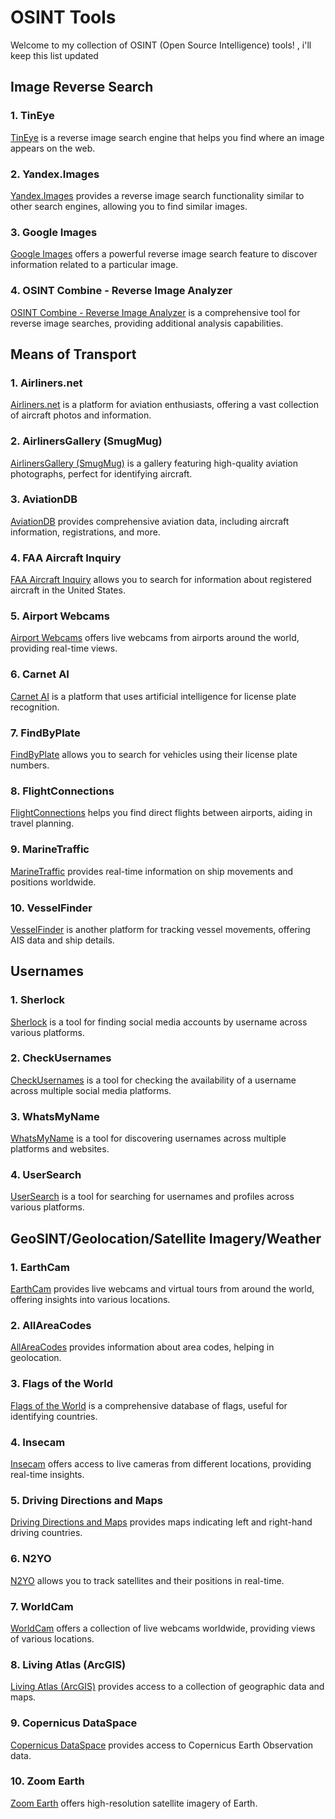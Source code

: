 # OSINT Tools

Welcome to my collection of OSINT (Open Source Intelligence) tools! , i'll keep this list updated 

## Image Reverse Search

### 1. TinEye
[TinEye](https://tineye.com/) is a reverse image search engine that helps you find where an image appears on the web.

### 2. Yandex.Images
[Yandex.Images](https://yandex.com/) provides a reverse image search functionality similar to other search engines, allowing you to find similar images.

### 3. Google Images
[Google Images](https://images.google.com/) offers a powerful reverse image search feature to discover information related to a particular image.

### 4. OSINT Combine - Reverse Image Analyzer
[OSINT Combine - Reverse Image Analyzer](https://www.osintcombine.com/reverse-image-analyzer) is a comprehensive tool for reverse image searches, providing additional analysis capabilities.

## Means of Transport

### 1. Airliners.net
[Airliners.net](https://www.airliners.net/) is a platform for aviation enthusiasts, offering a vast collection of aircraft photos and information.

### 2. AirlinersGallery (SmugMug)
[AirlinersGallery (SmugMug)](https://airlinersgallery.smugmug.com) is a gallery featuring high-quality aviation photographs, perfect for identifying aircraft.

### 3. AviationDB
[AviationDB](https://www.aviationdb.com/index.shtm) provides comprehensive aviation data, including aircraft information, registrations, and more.

### 4. FAA Aircraft Inquiry
[FAA Aircraft Inquiry](https://registry.faa.gov/aircraftinquiry) allows you to search for information about registered aircraft in the United States.

### 5. Airport Webcams
[Airport Webcams](https://airportwebcams.net/) offers live webcams from airports around the world, providing real-time views.

### 6. Carnet AI
[Carnet AI](https://carnet.ai/) is a platform that uses artificial intelligence for license plate recognition.

### 7. FindByPlate
[FindByPlate](https://findbyplate.com/) allows you to search for vehicles using their license plate numbers.

### 8. FlightConnections
[FlightConnections](https://www.flightconnections.com) helps you find direct flights between airports, aiding in travel planning.

### 9. MarineTraffic
[MarineTraffic](https://www.marinetraffic.com) provides real-time information on ship movements and positions worldwide.

### 10. VesselFinder
[VesselFinder](https://www.vesselfinder.com) is another platform for tracking vessel movements, offering AIS data and ship details.

## Usernames

### 1. Sherlock
[Sherlock](https://github.com/sherlock-project/sherlock) is a tool for finding social media accounts by username across various platforms.

### 2. CheckUsernames
[CheckUsernames](https://checkusernames.com) is a tool for checking the availability of a username across multiple social media platforms.

### 3. WhatsMyName
[WhatsMyName](https://whatsmyname.app/) is a tool for discovering usernames across multiple platforms and websites.

### 4. UserSearch
[UserSearch](https://usersearch.org/index.php) is a tool for searching for usernames and profiles across various platforms.

## GeoSINT/Geolocation/Satellite Imagery/Weather

### 1. EarthCam
[EarthCam](https://www.earthcam.com) provides live webcams and virtual tours from around the world, offering insights into various locations.

### 2. AllAreaCodes
[AllAreaCodes](https://www.allareacodes.com) provides information about area codes, helping in geolocation.

### 3. Flags of the World
[Flags of the World](https://www.fotw.info/flags/index.html) is a comprehensive database of flags, useful for identifying countries.

### 4. Insecam
[Insecam](http://www.insecam.org) offers access to live cameras from different locations, providing real-time insights.

### 5. Driving Directions and Maps
[Driving Directions and Maps](https://www.drivingdirectionsandmaps.com/map-of-the-left-right-driving-countries/) provides maps indicating left and right-hand driving countries.

### 6. N2YO
[N2YO](https://www.n2yo.com) allows you to track satellites and their positions in real-time.

### 7. WorldCam
[WorldCam](https://worldcam.eu) offers a collection of live webcams worldwide, providing views of various locations.

### 8. Living Atlas (ArcGIS)
[Living Atlas (ArcGIS)](https://livingatlas.arcgis.com/en/apps/) provides access to a collection of geographic data and maps.

### 9. Copernicus DataSpace
[Copernicus DataSpace](https://dataspace.copernicus.eu/browser/) provides access to Copernicus Earth Observation data.

### 10. Zoom Earth
[Zoom Earth](https://zoom.earth/) offers high-resolution satellite imagery of Earth.


